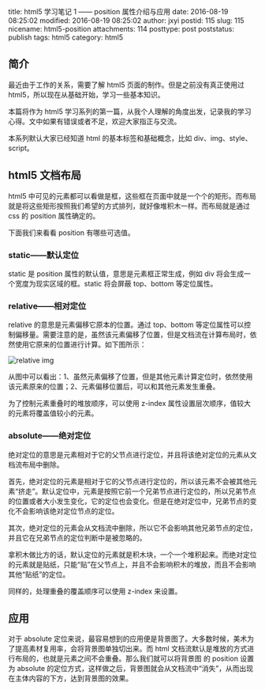 title: html5 学习笔记 1 —— position 属性介绍与应用
date: 2016-08-19 08:25:02
modified: 2016-08-19 08:25:02
author: jxyi
postid: 115
slug: 115
nicename: html5-position
attachments: 114
posttype: post
poststatus: publish
tags: html5
category: html5

## 简介

最近由于工作的关系，需要了解 html5 页面的制作。但是之前没有真正使用过 html5，所以现在从基础开始，学习一些基本知识。

本篇将作为 html5 学习系列的第一篇，从我个人理解的角度出发，记录我的学习心得。文中如果有错误或者不足，欢迎大家指正与交流。

本系列默认大家已经知道 html 的基本标签和基础概念，比如 div、img、style、script。

<!--more-->

## html5 文档布局

html5 中可见的元素都可以看做是框，这些框在页面中就是一个个的矩形。而布局就是将这些矩形按照我们希望的方式排列，就好像堆积木一样。而布局就是通过 css 的 position 属性确定的。

下面我们来看看 position 有哪些可选值。

### static——默认定位

static 是 position 属性的默认值，意思是元素框正常生成，例如 div 将会生成一个宽度为现实区域的框。static 将会屏蔽 top、bottom 等定位属性。

### relative——相对定位

relative 的意思是元素偏移它原本的位置。通过 top、bottom 等定位属性可以控制偏移量。需要注意的是，虽然该元素偏移了位置，但是文档流在计算布局时，依然使用它原来的位置进行计算。如下图所示：

![relative img](http://jxyi.org/wp-content/uploads/2016/08/relative.png)

从图中可以看出：1、虽然元素偏移了位置，但是其他元素计算定位时，依然使用该元素原来的位置；2、元素偏移位置后，可以和其他元素发生重叠。

为了控制元素重叠时的堆放顺序，可以使用 z-index 属性设置层次顺序，值较大的元素将覆盖值较小的元素。

### absolute——绝对定位

绝对定位的意思是元素相对于它的父节点进行定位，并且将该绝对定位的元素从文档流布局中删除。

首先，绝对定位的元素是相对于它的父节点进行定位的，所以该元素不会被其他元素“挤走”。默认定位中，元素是按照它前一个兄弟节点进行定位的，所以兄弟节点的位置或者大小发生变化，它的定位也会变化。但是在绝对定位中，兄弟节点的变化不会影响该绝对定位节点的定位。

其次，绝对定位的元素会从文档流中删除，所以它不会影响其他兄弟节点的定位，并且它在兄弟节点的定位判断中是被忽略的。

拿积木做比方的话，默认定位的元素就是积木块，一个一个堆积起来。而绝对定位的元素就是贴纸，只能“贴”在父节点上，并且不会影响积木的堆放，而且不会影响其他“贴纸”的定位。

同样的，处理重叠的覆盖顺序可以使用 z-index 来设置。

## 应用

对于 absolute 定位来说，最容易想到的应用便是背景图了。大多数时候，美术为了提高素材复用率，会将背景图单独切出来。而 html 文档流默认是堆放的方式进行布局的，也就是元素之间不会重叠。那么我们就可以将背景图 的 position 设置为 absolute 的定位方式，这样做之后，背景图就会从文档流中“消失”，从而出现在主体内容的下方，达到背景图的效果。





